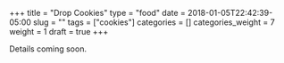 +++
title = "Drop Cookies"
type = "food"
date = 2018-01-05T22:42:39-05:00
slug = ""
tags = ["cookies"]
categories = []
categories_weight = 7
weight = 1
draft = true
+++

Details coming soon.
